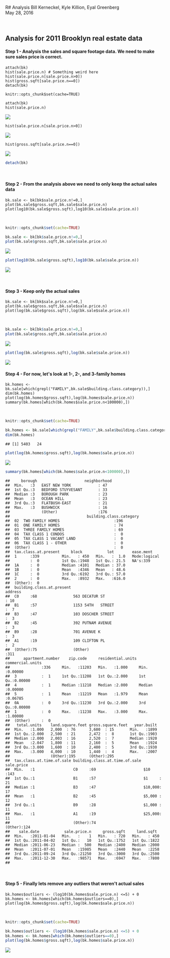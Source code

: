R# Analysis
Bill Kerneckel, Kyle Killion, Eyal Greenberg  
May 28, 2016  

<br>

## Analysis for 2011 Brooklyn real estate data




#### Step 1 - Analysis the sales and square footage data. We need to make sure sales price is correct.
`````````````
attach(bk)
hist(sale.price.n) # Something weird here
hist(sale.price.n[sale.price.n>0])
hist(gross.sqft[sale.price.n==0])
detach(bk)
`````````````


```{r}
knitr::opts_chunk$set(cache=TRUE)

attach(bk)
hist(sale.price.n)
```

![](analysis_files/figure-html/unnamed-chunk-1-1.png)<!-- -->

```{r}
hist(sale.price.n[sale.price.n>0])
```

![](analysis_files/figure-html/unnamed-chunk-1-2.png)<!-- -->

```{r}
hist(gross.sqft[sale.price.n==0])
```

![](analysis_files/figure-html/unnamed-chunk-1-3.png)<!-- -->

```r
detach(bk)
```

<br>

#### Step 2 - From the analysis above we need to only keep the actual sales data
`````````````
bk.sale <- bk[bk$sale.price.n!=0,]
plot(bk.sale$gross.sqft,bk.sale$sale.price.n)
plot(log10(bk.sale$gross.sqft),log10(bk.sale$sale.price.n))
`````````````
<br>


```r
knitr::opts_chunk$set(cache=TRUE)

bk.sale <- bk[bk$sale.price.n!=0,]
plot(bk.sale$gross.sqft,bk.sale$sale.price.n)
```

![](analysis_files/figure-html/unnamed-chunk-2-1.png)<!-- -->

```r
plot(log10(bk.sale$gross.sqft),log10(bk.sale$sale.price.n))
```

![](analysis_files/figure-html/unnamed-chunk-2-2.png)<!-- -->

<br>

#### Step 3 - Keep only the actual sales 
`````````````
bk.sale <- bk[bk$sale.price.n!=0,]
plot(bk.sale$gross.sqft,bk.sale$sale.price.n)
plot(log(bk.sale$gross.sqft),log(bk.sale$sale.price.n))
`````````````
<br>


```r
bk.sale <- bk[bk$sale.price.n!=0,]
plot(bk.sale$gross.sqft,bk.sale$sale.price.n)
```

![](analysis_files/figure-html/unnamed-chunk-3-1.png)<!-- -->

```r
plot(log(bk.sale$gross.sqft),log(bk.sale$sale.price.n))
```

![](analysis_files/figure-html/unnamed-chunk-3-2.png)<!-- -->


#### Step 4 - For now, let's look at 1-, 2-, and 3-family homes
`````````````
bk.homes <- bk.sale[which(grepl("FAMILY",bk.sale$building.class.category)),]
dim(bk.homes)
plot(log(bk.homes$gross.sqft),log(bk.homes$sale.price.n))
summary(bk.homes[which(bk.homes$sale.price.n<100000),])
`````````````
<br>


```r
knitr::opts_chunk$set(cache=TRUE)

bk.homes <- bk.sale[which(grepl("FAMILY",bk.sale$building.class.category)),]
dim(bk.homes)
```

```
## [1] 5403   24
```

```r
plot(log(bk.homes$gross.sqft),log(bk.homes$sale.price.n))
```

![](analysis_files/figure-html/unnamed-chunk-4-1.png)<!-- -->

```r
summary(bk.homes[which(bk.homes$sale.price.n<100000),])
```

```
##     borough                     neighborhood
##  Min.   :3   EAST NEW YORK            : 47  
##  1st Qu.:3   BEDFORD STUYVESANT       : 33  
##  Median :3   BOROUGH PARK             : 23  
##  Mean   :3   OCEAN HILL               : 23  
##  3rd Qu.:3   FLATBUSH-EAST            : 21  
##  Max.   :3   BUSHWICK                 : 16  
##              (Other)                  :176  
##                                  building.class.category
##  02  TWO FAMILY HOMES                        :196       
##  01  ONE FAMILY HOMES                        : 74       
##  03  THREE FAMILY HOMES                      : 69       
##  04  TAX CLASS 1 CONDOS                      :  0       
##  05  TAX CLASS 1 VACANT LAND                 :  0       
##  06  TAX CLASS 1 - OTHER                     :  0       
##  (Other)                                     :  0       
##  tax.class.at.present     block           lot        ease.ment     
##  1      :339          Min.   : 450   Min.   :  1.0   Mode:logical  
##         :  0          1st Qu.:1948   1st Qu.: 21.5   NA's:339      
##  1A     :  0          Median :4101   Median : 37.0                 
##  1B     :  0          Mean   :4346   Mean   : 48.6                 
##  1C     :  0          3rd Qu.:6192   3rd Qu.: 57.0                 
##  2      :  0          Max.   :8932   Max.   :616.0                 
##  (Other):  0                                                       
##  building.class.at.present                                      address   
##  C0     :68                563 DECATUR ST                           : 10  
##  B1     :57                1153 54TH   STREET                       :  7  
##  B3     :47                103 DOSCHER STREET                       :  3  
##  B2     :45                392 PUTNAM AVENUE                        :  3  
##  B9     :28                701 AVENUE K                             :  3  
##  A1     :19                109 CLIFTON PL                           :  2  
##  (Other):75                (Other)                                  :311  
##      apartment.number    zip.code     residential.units commercial.units 
##              :336     Min.   :11203   Min.   :1.000     Min.   :0.00000  
##  3           :  1     1st Qu.:11208   1st Qu.:2.000     1st Qu.:0.00000  
##  4           :  1     Median :11218   Median :2.000     Median :0.00000  
##  5           :  1     Mean   :11219   Mean   :1.979     Mean   :0.06785  
##  0A          :  0     3rd Qu.:11230   3rd Qu.:2.000     3rd Qu.:0.00000  
##  1           :  0     Max.   :11238   Max.   :3.000     Max.   :1.00000  
##  (Other)     :  0                                                        
##   total.units    land.square.feet gross.square.feet   year.built  
##  Min.   :1.000   2,000  : 76      3,600  : 15       Min.   :1899  
##  1st Qu.:2.000   2,500  : 21      2,472  :  8       1st Qu.:1903  
##  Median :2.000   2,003  : 16      2,520  :  7       Median :1920  
##  Mean   :2.047   1,800  : 11      2,160  :  5       Mean   :1924  
##  3rd Qu.:3.000   1,600  : 10      2,400  :  5       3rd Qu.:1930  
##  Max.   :3.000   4,000  : 10      1,440  :  4       Max.   :2007  
##                  (Other):195      (Other):295                     
##  tax.class.at.time.of.sale building.class.at.time.of.sale   sale.price 
##  Min.   :1                 C0     :69                     $10    :143  
##  1st Qu.:1                 B1     :57                     $1     : 21  
##  Median :1                 B3     :47                     $10,000: 17  
##  Mean   :1                 B2     :45                     $5,000 : 12  
##  3rd Qu.:1                 B9     :28                     $1,000 : 11  
##  Max.   :1                 A1     :19                     $25,000: 11  
##                            (Other):74                     (Other):124  
##    sale.date           sale.price.n     gross.sqft     land.sqft   
##  Min.   :2011-01-04   Min.   :    1   Min.   : 720   Min.   : 450  
##  1st Qu.:2011-04-02   1st Qu.:   10   1st Qu.:1752   1st Qu.:1822  
##  Median :2011-06-23   Median :  500   Median :2400   Median :2000  
##  Mean   :2011-07-01   Mean   :15985   Mean   :2440   Mean   :2258  
##  3rd Qu.:2011-09-24   3rd Qu.:21250   3rd Qu.:3000   3rd Qu.:2500  
##  Max.   :2011-12-30   Max.   :98571   Max.   :6947   Max.   :7800  
## 
```

<br>

#### Step 5 - Finally lets remove any outliers that weren't actual sales
`````````````
bk.homes$outliers <- (log10(bk.homes$sale.price.n) <=5) + 0
bk.homes <- bk.homes[which(bk.homes$outliers==0),]
plot(log(bk.homes$gross.sqft),log(bk.homes$sale.price.n))
`````````````
<br>


```r
knitr::opts_chunk$set(cache=TRUE)

bk.homes$outliers <- (log10(bk.homes$sale.price.n) <=5) + 0
bk.homes <- bk.homes[which(bk.homes$outliers==0),]
plot(log(bk.homes$gross.sqft),log(bk.homes$sale.price.n))
```

![](analysis_files/figure-html/unnamed-chunk-5-1.png)<!-- -->
